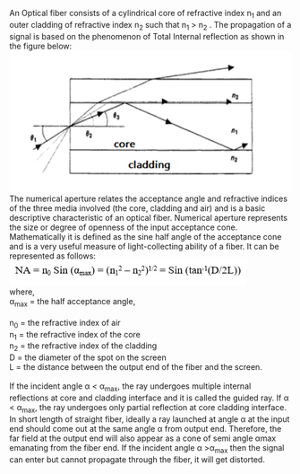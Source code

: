 An Optical fiber consists of a cylindrical core of refractive index n<sub>1</sub> and an outer cladding of refractive index n<sub>2</sub> such that n<sub>1</sub> > n<sub>2</sub> .  The propagation of a signal is based on the phenomenon of Total Internal reflection as shown in the figure below:<br>
<img src="images/fig.PNG"><br>
The numerical aperture relates the acceptance angle and refractive indices of the three media involved (the core, cladding and air) and is a basic descriptive characteristic of an optical fiber. Numerical aperture represents the size or degree of openness of the input acceptance cone. Mathematically it is defined as the sine half angle of the acceptance cone and is a very useful measure of light-collecting ability of a fiber. It can be represented as follows: <br>
<img src="images/formula.PNG"><br>
where,<br>
α<sub>max</sub> = the half acceptance angle,<br>	
n<sub>0</sub>  = the refractive index of air<br> 
n<sub>1</sub>  = the refractive index of the core<br>
n<sub>2</sub>  = the refractive index of the cladding<br> 
D     = the diameter of the spot on the screen <br>
L     = the distance between the output end of the fiber and the screen.<br><br>
If the incident angle α < α<sub>max</sub>, the ray undergoes multiple internal reflections at core and cladding interface and it is called the guided ray. If α < α<sub>max</sub>, the ray undergoes only partial reflection at core cladding interface. In short length of straight fiber, ideally a ray launched at angle α at the input end should come out at the same angle α from output end. Therefore, the far field at the output end will also
appear as a cone of semi angle αmax emanating from the fiber end. If the incident angle α >α<sub>max</sub> then the signal can enter but cannot propagate through the fiber, it will get distorted.

